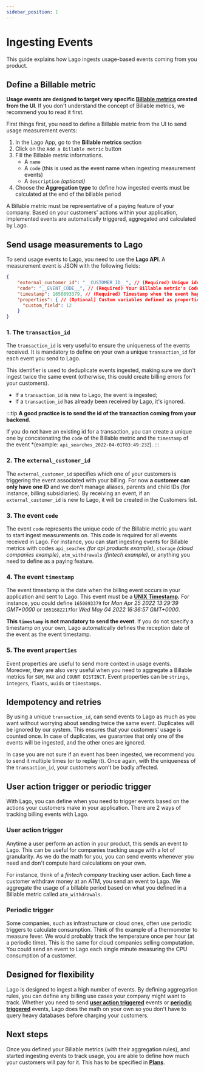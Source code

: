 ```yaml
---
sidebar_position: 1
---
```


# Ingesting Events
This guide explains how Lago ingests usage-based events coming from you product.

## Define a Billable metric
**Usage events are designed to target very specific [Billable metrics](../billable-metrics/overview) created from the UI**. If you don't understand the concept of Billable metrics, we recommend you to read it first.

First things first, you need to define a Billable metric from the UI to send usage measurement events:
1. In the Lago App, go to the **Billable metrics** section
2. Click on the `Add a Billable metric` button
3. Fill the Billable metric informations.
    - A `name`
    - A `code` (this is used as the event name when ingesting measurement events)
    - A `description` *(optional)*
4. Choose the **Aggregation type** to define how ingested events must be calculated at the end of the billable period

A Billable metric must be representative of a paying feature of your company. Based on your customers' actions within your application, implemented events are automatically triggered, aggregated and calculated by Lago.

## Send usage measurements to Lago
To send usage events to Lago, you need to use the **Lago API**. A measurement event is JSON with the following fields:

```json
{
    "external_customer_id": "__CUSTOMER_ID__", // (Required) Unique identifier of your customer performing the action
    "code": "__EVENT_CODE__", // (Required) Your Billable metric's Code
    "timestamp": 1650893379, // (Required) Timestamp when the event happened
    "properties": { // (Optional) Custom variables defined as properties
      "custom_field": 12
    }
}
```
### 1. The `transaction_id`
The `transaction_id` is very useful to ensure the uniqueness of the events received. It is mandatory to define on your own a unique `transaction_id` for each event you send to Lago.

This identifier is used to deduplicate events ingested, making sure we don't ingest twice the same event (otherwise, this could create billing errors for your customers).
- If a `transaction_id` is new to Lago, the event is ingested;
- If a `transaction_id` has already been received by Lago, it's ignored.

:::tip
**A good practice is to send the id of the transaction coming from your backend**.

If you do not have an existing id for a transaction, you can create a unique one by concatenating the `code` of the Billable metric and the `timestamp` of the event *(example: `api_searches_2022-04-01T03:49:23Z`).
:::

### 2. The `external_customer_id`
The `external_customer_id` specifies which one of your customers is triggering the event associated with your billing. For now **a customer can only have one ID** and we don't manage aliases, parents and child IDs (for instance, billing subsidiaries).
By receiving an event, if an `external_customer_id` is new to Lago, it will be created in the Customers list.

### 3. The event `code`
The event `code` represents the unique code of the Billable metric you want to start ingest measurements on.
This code is required for all events received in Lago. For instance, you can start ingesting events for Billable metrics with codes `api_seaches` *(for api products example)*, `storage` *(cloud companies example)*, `atm_withdrawals` *(fintech example)*, or anything you need to define as a paying feature.

### 4. The event `timestamp`
The event timestamp is the date when the billing event occurs in your application and sent to Lago. This event must be a **[UNIX Timestamp](https://www.unixtimestamp.com/).** For instance, you could define `1650893379` for *Mon Apr 25 2022 13:29:39 GMT+0000* or `1651682217`for *Wed May 04 2022 16:36:57 GMT+0000*.

**This `timestamp` is not mandatory to send the event**. If you do not specify a timestamp on your own, Lago automatically defines the reception date of the event as the event timestamp.

### 5. The event `properties`
Event properties are useful to send more context in usage events. Moreover, they are also very useful when you need to aggregate a Billable metrics for `SUM`, `MAX` and `COUNT DISTINCT`. Event properties can be `strings`, `integers`, `floats`, `uuids` or `timestamps`.

## Idempotency and retries
By using a unique `transaction_id`, can send events to Lago as much as you want without worrying about sending twice the same event. Duplicates will be ignored by our system. This ensures that your customers' usage is counted once. In case of duplicates, we guarantee that only one of the events will be ingested, and the other ones are ignored.

In case you are not sure if an event has been ingested, we recommend you to send it multiple times (or to replay it). Once again, with the uniqueness of the `transaction_id`, your customers won't be badly affected.

## User action trigger or periodic trigger
With Lago, you can define when you need to trigger events based on the actions your customers make in your application.
There are 2 ways of tracking billing events with Lago.

### User action trigger
Anytime a user perform an action in your product, this sends an event to Lago. This can be useful for companies tracking usage with a lot of granularity. As we do the math for you, you can send events whenever you need and don't compute hard calculations on your own.

For instance, think of a *fintech company* tracking user action. Each time a customer withdraw money at an ATM, you send an event to Lago. We aggregate the usage of a billable period based on what you defined in a Billable metric called `atm_withdrawals`.

### Periodic trigger
Some companies, such as infrastructure or cloud ones, often use periodic triggers to calculate consumption. Think of the example of a thermometer to measure fever. We would probably track the temperature once per hour (at a periodic time). This is the same for cloud companies selling computation. You could send an event to Lago each single minute measuring the CPU consumption of a customer.

## Designed for flexibility
Lago is designed to ingest a high number of events. By defining aggregation rules, you can define any billing  use cases your company might want to track. Whether you need to send **[user action triggered](#user-action-trigger)** events or **[periodic triggered](#periodic-trigger)** events, Lago does the math on your own so you don't have to query heavy databases before charging your customers.

## Next steps
Once you defined your Billable metrics (with their aggregation rules), and started ingesting events to track usage, you are able to define how much your customers will pay for it. This has to be specified in **[Plans](../plans/overview)**.
